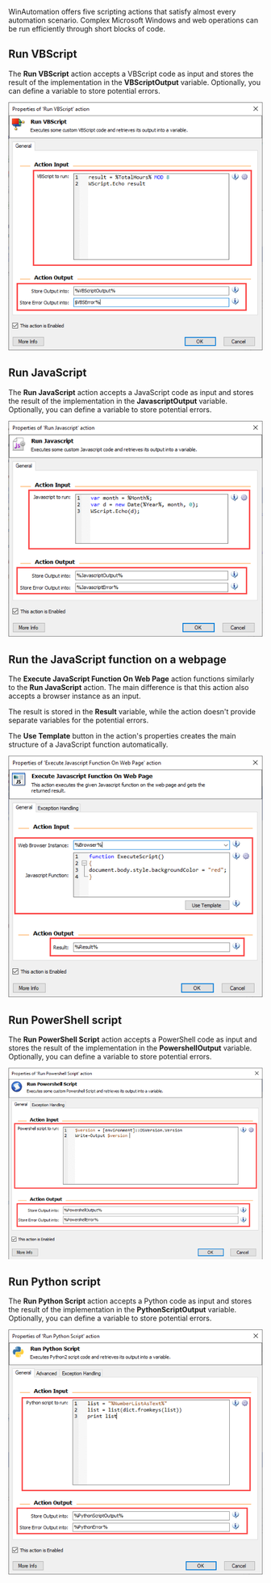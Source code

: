 WinAutomation offers five scripting actions that satisfy almost every automation scenario. Complex Microsoft Windows and web operations can be run efficiently through short blocks of code.

## Run VBScript

The **Run VBScript** action accepts a VBScript code as input and stores the result of the implementation in the **VBScriptOutput** variable. Optionally, you can define a variable to store potential errors.

![Screenshot of the Run VBScript action dialog.](..\media\run-vbscript.png)

## Run JavaScript

The **Run JavaScript** action accepts a JavaScript code as input and stores the result of the implementation in the **JavascriptOutput** variable. Optionally, you can define a variable to store potential errors.

![Screenshot of the Run JavaScript action dialog.](..\media\run-javascript.png)

## Run the JavaScript function on a webpage

The **Execute JavaScript Function On Web Page** action functions similarly to the **Run JavaScript** action. The main difference is that this action also accepts a browser instance as an input.

The result is stored in the **Result** variable, while the action doesn't provide separate variables for the potential errors.

The **Use Template** button in the action's properties creates the main structure of a JavaScript function automatically.

![Screenshot of the Execute JavaScript Function On Web Page action dialog.](..\media\run-javascript-browser.png)

## Run PowerShell script

The **Run PowerShell Script** action accepts a PowerShell code as input and stores the result of the implementation in the **PowershellOutput** variable. Optionally, you can define a variable to store potential errors.

![Screenshot of the Run PowerShell Script action dialog.](..\media\run-powershell.png)

## Run Python script

The **Run Python Script** action accepts a Python code as input and stores the result of the implementation in the **PythonScriptOutput** variable. Optionally, you can define a variable to store potential errors.

![Screenshot of the Run Python Script action dialog.](..\media\run-python.png)
